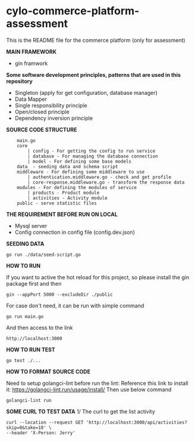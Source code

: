 # cylo-commerce-platform-assessment
This is the README file for the commerce platform (only for assessment)

**MAIN FRAMEWORK**
+ gin framwork

**Some software development principles, patterns that are used in this repository**
+ Singleton (apply for get configuration, database manager)
+ Data Mapper
+ Single responsibility principle
+ Open/closed principle
+ Dependency inversion principle


**SOURCE CODE STRUCTURE**
```
    main.go
    core 
        | config - For getting the config to run service
        | database - For managing the database connection
        | model - For defining some base models
    data  - seeding data and schema script
    middleware - For defining some middleware to use
        | authentication.middleware.go - check and get profile
        | core-response.middleware.go - transform the response data
    modules - For defining the modules of service
        | products - Product module
        | activities - Activity module
    public - serve statistic files
```

**THE REQUIREMENT BEFORE RUN ON LOCAL**
+ Mysql server
+ Config connection in config file (config.dev.json)

**SEEDING DATA**
```
go run ./data/seed-script.go
```

**HOW TO RUN**

If you want to active the hot reload for this project, so please install the gin package first and then
```
gin --appPort 5000 --excludeDir ./public
```
For case don't need, it can be run with simple command
```
go run main.go
```
And then access to the link
```
http://localhost:3000
```

**HOW TO RUN TEST**
```
go test ./...
```

**HOW TO FORMAT SOURCE CODE**

Need to setup golangci-lint before run the lint: Reference this link to install it: https://golangci-lint.run/usage/install/
Then use below command

```
golangci-lint run 
```

**SOME CURL TO TEST DATA**
1/ The curl to get the list activity
```
curl --location --request GET 'http://localhost:3000/api/activities?skip=0&take=10' \
--header 'X-Person: Jerry'
```


